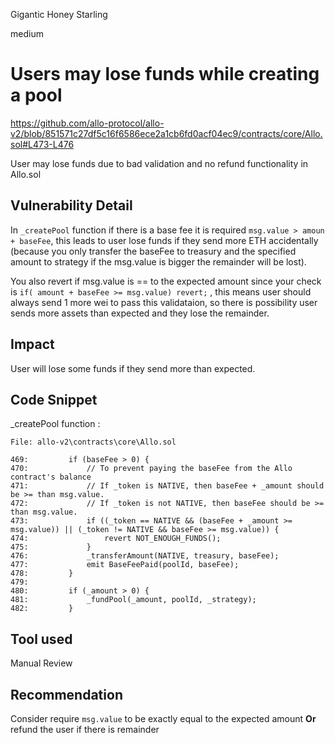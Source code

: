 Gigantic Honey Starling

medium

# Users may lose funds while creating a pool
https://github.com/allo-protocol/allo-v2/blob/851571c27df5c16f6586ece2a1cb6fd0acf04ec9/contracts/core/Allo.sol#L473-L476

User may lose funds due to bad validation and no refund functionality in Allo.sol

## Vulnerability Detail

In `_createPool` function if there is a base fee it is required `msg.value > amoun + baseFee`, this leads to user lose funds if they send more ETH accidentally (because you only transfer the baseFee to treasury and the specified amount to strategy if the msg.value is bigger the remainder will be lost).

You also revert if msg.value is == to the expected amount since your check is  `if( amount + baseFee >= msg.value) revert;` , this means user should always send 1 more wei to pass this validataion, so there is possibility user sends more assets than expected and they lose the remainder.

## Impact

User will lose some funds if they send more than expected.

## Code Snippet
_createPool function :
```solidity
File: allo-v2\contracts\core\Allo.sol

469:         if (baseFee > 0) {
470:             // To prevent paying the baseFee from the Allo contract's balance
471:             // If _token is NATIVE, then baseFee + _amount should be >= than msg.value.
472:             // If _token is not NATIVE, then baseFee should be >= than msg.value.
473:             if ((_token == NATIVE && (baseFee + _amount >= msg.value)) || (_token != NATIVE && baseFee >= msg.value)) {
474:                 revert NOT_ENOUGH_FUNDS();
475:             }
476:             _transferAmount(NATIVE, treasury, baseFee);
477:             emit BaseFeePaid(poolId, baseFee);
478:         }
479: 
480:         if (_amount > 0) {
481:             _fundPool(_amount, poolId, _strategy);
482:         }
```

## Tool used

Manual Review

## Recommendation
Consider require `msg.value` to be exactly equal to the expected amount **Or** refund the user if there is remainder